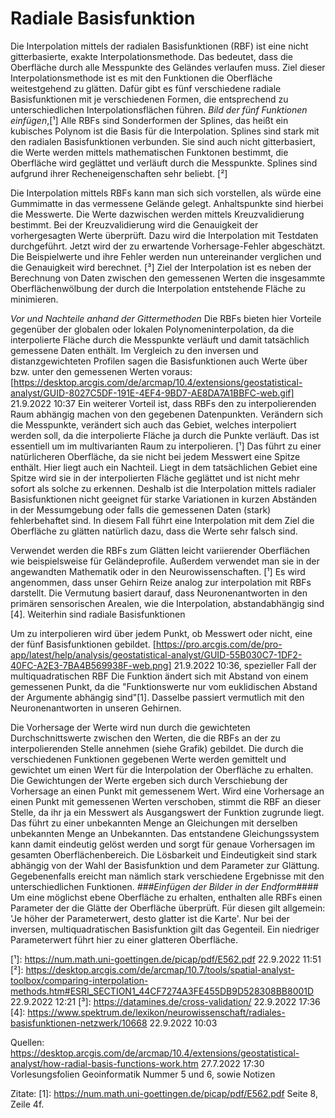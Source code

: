 # Radiale Basisfunktion

Die Interpolation mittels der radialen Basisfunktionen (RBF) ist eine nicht gitterbasierte, exakte Interpolationsmethode. Das bedeutet, dass die Oberfläche durch alle Messpunkte des Geländes verlaufen muss. Ziel dieser Interpolationsmethode ist es mit den Funktionen die Oberfläche weitestgehend zu glätten. Dafür gibt es fünf verschiedene radiale Basisfunktionen mit je verschiedenen Formen, die entsprechend zu unterschiedlichen Interpolationsflächen führen.
*Bild der fünf Funktionen einfügen*,[¹]
Alle RBFs sind Sonderformen der Splines, das heißt ein kubisches Polynom ist die Basis für die Interpolation. Splines sind stark mit den radialen Basisfunktionen verbunden. Sie sind auch nicht gitterbasiert, die Werte werden mittels mathematischen Funktonen bestimmt, die Oberfläche wird geglättet und verläuft durch die Messpunkte. Splines sind aufgrund ihrer Recheneigenschaften sehr beliebt. [²]

Die Interpolation mittels RBFs kann man sich sich vorstellen, als würde eine Gummimatte in das vermessene Gelände gelegt. Anhaltspunkte sind hierbei die Messwerte. Die Werte dazwischen werden mittels Kreuzvalidierung bestimmt. Bei der Kreuzvalidierung wird die Genauigkeit der vorhergesagten Werte überprüft. Dazu wird die Interpolation mit Testdaten durchgeführt. Jetzt wird der zu erwartende Vorhersage-Fehler abgeschätzt. Die Beispielwerte und ihre Fehler werden nun untereinander verglichen und die Genauigkeit wird berechnet. [³]
Ziel der Interpolation ist es neben der Berechnung von Daten zwischen den gemessenen Werten die insgesammte Oberflächenwölbung der durch die Interpolation entstehende Fläche zu minimieren.

*Vor und Nachteile anhand der Gittermethoden*
Die RBFs bieten hier Vorteile gegenüber der globalen oder lokalen Polynomeninterpolation, da die interpolierte Fläche durch die Messpunkte verläuft und damit tatsächlich gemessene Daten enthält. Im Vergleich zu den inversen und distanzgewichteten Profilen sagen die Basisfunktionen auch Werte über bzw. unter den gemessenen Werten voraus: [https://desktop.arcgis.com/de/arcmap/10.4/extensions/geostatistical-analyst/GUID-8027C5DF-191E-4EF4-9BD7-AE8DA7A1BBFC-web.gif] 21.9.2022 10:37
Ein weiterer Vorteil ist, dass RBFs den zu interpolierenden Raum abhängig machen von den gegebenen Datenpunkten. Verändern sich die Messpunkte, verändert sich auch das Gebiet, welches interpoliert werden soll, da die interpolierte Fläche ja durch die Punkte verläuft. Das ist essentiell um im multivarianten Raum zu interpolieren. [¹]
Das führt zu einer natürlicheren Oberfläche, da sie nicht bei jedem Messwert eine Spitze enthält. Hier liegt auch ein Nachteil. Liegt in dem tatsächlichen Gebiet eine Spitze wird sie in der interpolierten Fläche geglättet und ist nicht mehr sofort als solche zu erkennen. Deshalb ist die Interpolation mittels radialer Basisfunktionen nicht geeignet für starke Variationen in kurzen Abständen in der Messumgebung oder falls die gemessenen Daten (stark) fehlerbehaftet sind. In diesem Fall führt eine Interpolation mit dem Ziel die Oberfläche zu glätten natürlich dazu, dass die Werte sehr falsch sind.

Verwendet werden die RBFs zum Glätten leicht variierender Oberflächen wie beispielsweise für Geländeprofile. Außerdem verwendet man sie in der angewandten Mathematik oder in den Neurowissenschaften. [¹] Es wird angenommen, dass unser Gehirn Reize analog zur interpolation mit RBFs darstellt. Die Vermutung basiert darauf, dass Neuronenantworten in den primären sensorischen Arealen, wie die Interpolation, abstandabhängig sind [4].
Weiterhin sind radiale Basisfunktionen

Um zu interpolieren wird über jedem Punkt, ob Messwert oder nicht, eine der fünf Basisfunktionen gebildet.
[https://pro.arcgis.com/de/pro-app/latest/help/analysis/geostatistical-analyst/GUID-55B030C7-1DF2-40FC-A2E3-7BA4B569938F-web.png] 21.9.2022 10:36, spezieller Fall der multiquadratischen RBF
Die Funktion ändert sich mit Abstand von einem gemessenen Punkt, da die "Funktionswerte nur vom euklidischen Abstand der Argumente abhängig sind"[1].
Dasselbe passiert vermutlich mit den Neuronenantworten in unseren Gehirnen.

Die Vorhersage der Werte wird nun durch die gewichteten Durchschnittswerte zwischen den Werten, die die RBFs an der zu interpolierenden Stelle annehmen (siehe Grafik) gebildet. Die durch die verschiedenen Funktionen gegebenen Werte werden gemittelt und gewichtet um einen Wert für die Interpolation der Oberfläche zu erhalten.
Die Gewichtungen der Werte ergeben sich durch Verschiebung der Vorhersage an einen Punkt mit gemessenem Wert. Wird eine Vorhersage an einen Punkt mit gemessenen Werten verschoben, stimmt die RBF an dieser Stelle, da ihr ja ein Messwert als Ausgangswert der Funktion zugrunde liegt. Das führt zu einer unbekannten Menge an Gleichungen mit derselben unbekannten Menge an Unbekannten. Das entstandene Gleichungssystem kann damit eindeutig gelöst werden und sorgt für genaue Vorhersagen im gesamten Oberflächenbereich. Die Lösbarkeit und Eindeutigkeit sind stark abhängig von der Wahl der Basisfunktion und dem Parameter zur Glättung. Gegebenenfalls ereicht man nämlich stark verschiedene Ergebnisse mit den unterschiedlichen Funktionen. *###Einfügen der Bilder in der Endform####*
Um eine möglichst ebene Oberfläche zu erhalten, enthalten alle RBFs einen Parameter der die Glätte der Oberfläche überprüft. Für diesen gilt allgemein: 'Je höher der Parameterwert, desto glatter ist die Karte'. Nur bei der inversen, multiquadratischen Basisfunktion gilt das Gegenteil. Ein niedriger Parameterwert führt hier zu einer glatteren Oberfläche.

[¹]: https://num.math.uni-goettingen.de/picap/pdf/E562.pdf 22.9.2022 11:51
[²]: https://desktop.arcgis.com/de/arcmap/10.7/tools/spatial-analyst-toolbox/comparing-interpolation-methods.htm#ESRI_SECTION1_44CF7274A3FE455DB9D528308BB8001D 22.9.2022 12:21
[³]: https://datamines.de/cross-validation/ 22.9.2022 17:36
[4]: https://www.spektrum.de/lexikon/neurowissenschaft/radiales-basisfunktionen-netzwerk/10668 22.9.2022 10:03

Quellen:
https://desktop.arcgis.com/de/arcmap/10.4/extensions/geostatistical-analyst/how-radial-basis-functions-work.htm 27.7.2022 17:30
Vorlesungsfolien Geoinformatik Nummer 5 und 6, sowie Notizen

Zitate:
[1]: https://num.math.uni-goettingen.de/picap/pdf/E562.pdf Seite 8, Zeile 4f.
